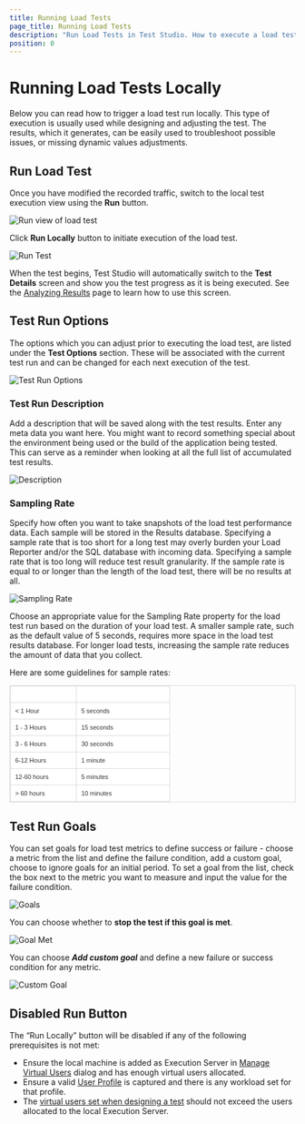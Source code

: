 ```yaml
---
title: Running Load Tests
page_title: Running Load Tests
description: "Run Load Tests in Test Studio. How to execute a load test in Test Studio"
position: 0
---
```

# Running Load Tests Locally

Below you can read how to trigger a load test run locally. This type of execution is usually used while designing and adjusting the test. The results, which it generates, can be easily used to troubleshoot possible issues, or missing dynamic values adjustments.

## Run Load Test

Once you have modified the recorded traffic, switch to the local test execution view using the **Run** button.

![Run view of load test][1]

Click **Run Locally** button to initiate execution of the load test.

![Run Test][7]

When the test begins, Test Studio will automatically switch to the **Test Details** screen and show you the test progress as it is being executed. See the <a href="/features/testing-types/load-testing/analyzing-results" target="_blank">Analyzing Results</a> page to learn how to use this screen.

## Test Run Options

The options which you can adjust prior to executing the load test, are listed under the **Test Options** section. These will be associated with the current test run and can be changed for each next execution of the test.

![Test Run Options][1a]

### Test Run Description

Add a description that will be saved along with the test results. Enter any meta data you want here. You might want to record something special about the environment being used or the build of the application being tested. This can serve as a reminder when looking at all the full list of accumulated test results.

![Description][2]

### Sampling Rate

Specify how often you want to take snapshots of the load test performance data. Each sample will be stored in the Results database. Specifying a sample rate that is too short for a long test may overly burden your Load Reporter and/or the SQL database with incoming data. Specifying a sample rate that is too long will reduce test result granularity. If the sample rate is equal to or longer than the length of the load test, there will be no results at all.

![Sampling Rate][3]

Choose an appropriate value for the Sampling Rate property for the load test run based on the duration of your load test. A smaller sample rate, such as the default value of 5 seconds, requires more space in the load test results database. For longer load tests, increasing the sample rate reduces the amount of data that you collect.

Here are some guidelines for sample rates:

<style>
table.docs {
font-family: verdana,arial,sans-serif;
font-size:11px;
color:#333333;
border: 1px solid #dbdbdb;
border-collapse: collapse;
}
table.docs th {
color:#fff;
background-color:#00аб8е;
border: 1px solid #dbdbdb;
padding: 8px;
}
table.docs tr {
background-color:#ffffff;
}
table.docs td {
border: 1px solid #dbdbdb;
padding: 8px;
}

</style>
<table class="docs">
<tr>
	<th>Load Test Duration</th><th>Recommended Sample Rate</th>
</tr>
<tr>
	<td>< 1 Hour</td><td>5 seconds </td>
</tr>
<tr>
	<td>1 - 3 Hours</td><td>15 seconds</td>
</tr>
<tr>
	<td>3 - 6 Hours</td><td>30 seconds</td>
</tr>
<tr>
	<td>6-12 Hours</td><td>1 minute</td>
</tr>
<tr>
	<td>12-60 hours</td><td>5 minutes</td>
</tr>
<tr>
	<td>> 60 hours</td><td>10 minutes</td>
</tr>
</table>

## Test Run Goals

You can set goals for load test metrics to define success or failure - choose a metric from the list and define the failure condition, add a custom goal, choose to ignore goals for an initial period. To set a goal from the list, check the box next to the metric you want to measure and input the value for the failure condition.

![Goals][4]

You can choose whether to **stop the test if this goal is met**.

![Goal Met][5]

You can choose ***Add custom goal*** and define a new failure or success condition for any metric.

![Custom Goal][6]

## Disabled Run Button

The “Run Locally” button will be disabled if any of the following prerequisites is not met:

- Ensure the local machine is added as Execution Server in <a href="/features/testing-types/load-testing/managing-vu" target="_blank">Manage Virtual Users</a> dialog and has enough virtual users allocated.
- Ensure a valid <a href="/features/testing-types/load-testing/adding-user-profiles" target="_blank">User Profile</a> is captured and there is any workload set for that profile.
- The <a href="/features/testing-types/load-testing/test-settings#available-users" target="_blank">virtual users set when designing a test</a> should not exceed the users allocated to the local Execution Server.

[1]: /img/features/testing-types/load-testing/running-tests/fig1.png
[1a]: /img/features/testing-types/load-testing/running-tests/fig1a.png
[2]: /img/features/testing-types/load-testing/running-tests/fig2.png
[3]: /img/features/testing-types/load-testing/running-tests/fig3.png
[4]: /img/features/testing-types/load-testing/running-tests/fig4.png
[5]: /img/features/testing-types/load-testing/running-tests/fig5.png
[6]: /img/features/testing-types/load-testing/running-tests/fig6.png
[7]: /img/features/testing-types/load-testing/running-tests/fig7.png
[8]: /img/features/testing-types/load-testing/running-tests/fig8.png



